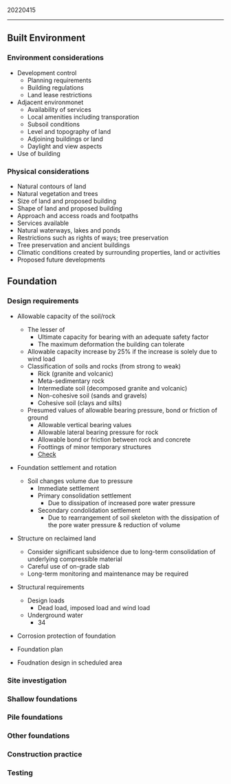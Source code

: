 ﻿20220415


---

## Built Environment

### Environment considerations

- Development control 
	- Planning requirements
	- Building regulations
	- Land lease restrictions 
- Adjacent environmonet
	- Availability of services
	- Local amenities including transporation
	- Subsoil conditions
	- Level and topography of land
	- Adjoining buildings or land
	- Daylight and view aspects
- Use of building

### Physical considerations

- Natural contours of land
- Natural vegetation and trees
- Size of land and proposed building
- Shape of land and proposed building
- Approach and access roads and footpaths
- Services available
- Natural waterways, lakes and ponds
- Restrictions such as rights of ways; tree preservation
- Tree preservation and ancient buildings
- Climatic conditions created by surrounding properties, land or activities
- Proposed future developments

## Foundation

### Design requirements

- Allowable capacity of the soil/rock
	- The lesser of
		- Ultimate capacity for bearing with an adequate safety factor
		- The maximum deformation the building can tolerate
	- Allowable capacity increase by 25% if the increase is solely due to wind load
	- Classification of soils and rocks (from strong to weak)
		- Rick (granite and volcanic)
		- Meta-sedimentary rock
		- Intermediate soil (decomposed granite and volcanic)
		- Non-cohesive soil (sands and gravels)
		- Cohesive soil (clays and silts)
	- Presumed values of allowable bearing pressure, bond or friction of ground
		- Allowable vertical bearing values
		- Allowable lateral bearing pressure for rock
		- Allowable bond or friction between rock and concrete
		- Foottings of minor temporary structures
		- [Check](https://www.bd.gov.hk/doc/en/resources/codes-and-references/code-and-design-manuals/FoundationCode2017.pdf)

- Foundation settlement and rotation
	- Soil changes volume due to pressure
		- Immediate settlement
		- Primary consolidation settlement
			- Due to dissipation of increased pore water pressure
		- Secondary condolidation settlement
			- Due to rearrangement of soil skeleton with the dissipation of the pore water pressure & reduction of volume

- Structure on reclaimed land
	- Consider significant subsidence due to long-term consolidation of underlying compressible material
	- Careful use of on-grade slab
	- Long-term monitoring and maintenance may be required

- Structural requirements
	- Design loads
		- Dead load, imposed load and wind load
	- Underground water
		- 34

- Corrosion protection of foundation

- Foundation plan

- Foudnation design in scheduled area

### Site investigation


### Shallow foundations


### Pile foundations


### Other foundations


### Construction practice


### Testing
